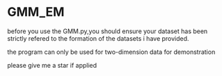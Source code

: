 # GMM_EM
before you use the GMM.py,you should ensure your dataset has been strictly refered to the formation of the datasets i have provided.

the program can only be used for two-dimension data for demonstration

please give me a star if applied

